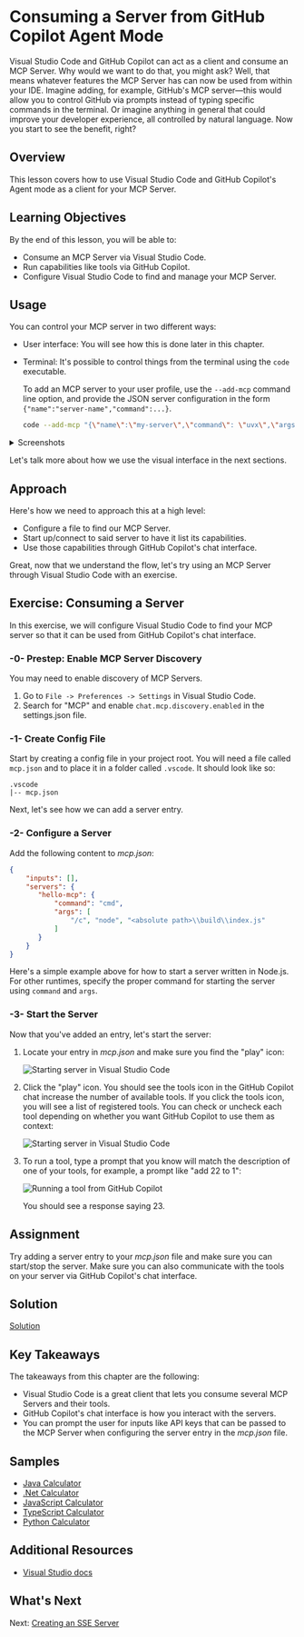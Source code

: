 # Consuming a Server from GitHub Copilot Agent Mode

Visual Studio Code and GitHub Copilot can act as a client and consume an MCP Server. Why would we want to do that, you might ask? Well, that means whatever features the MCP Server has can now be used from within your IDE. Imagine adding, for example, GitHub's MCP server—this would allow you to control GitHub via prompts instead of typing specific commands in the terminal. Or imagine anything in general that could improve your developer experience, all controlled by natural language. Now you start to see the benefit, right?

## Overview

This lesson covers how to use Visual Studio Code and GitHub Copilot's Agent mode as a client for your MCP Server.

## Learning Objectives

By the end of this lesson, you will be able to:

- Consume an MCP Server via Visual Studio Code.
- Run capabilities like tools via GitHub Copilot.
- Configure Visual Studio Code to find and manage your MCP Server.

## Usage

You can control your MCP server in two different ways:

- User interface: You will see how this is done later in this chapter.
- Terminal: It's possible to control things from the terminal using the `code` executable.

  To add an MCP server to your user profile, use the `--add-mcp` command line option, and provide the JSON server configuration in the form `{"name":"server-name","command":...}`.

  ```sh
  code --add-mcp "{\"name\":\"my-server\",\"command\": \"uvx\",\"args\": [\"mcp-server-fetch\"]}"
  ```

<details>
<summary>Screenshots</summary>

![Guided MCP server configuration in Visual Studio Code](../images/03-GettingStarted/chat-mode-agent.png)
![Tool selection per agent session](../images/03-GettingStarted/agent-mode-select-tools.png)
![Easily debug errors during MCP development](../images/03-GettingStarted/mcp-list-servers.png)
</details>

Let's talk more about how we use the visual interface in the next sections.

## Approach

Here's how we need to approach this at a high level:

- Configure a file to find our MCP Server.
- Start up/connect to said server to have it list its capabilities.
- Use those capabilities through GitHub Copilot's chat interface.

Great, now that we understand the flow, let's try using an MCP Server through Visual Studio Code with an exercise.

## Exercise: Consuming a Server

In this exercise, we will configure Visual Studio Code to find your MCP server so that it can be used from GitHub Copilot's chat interface.

### -0- Prestep: Enable MCP Server Discovery

You may need to enable discovery of MCP Servers.

1. Go to `File -> Preferences -> Settings` in Visual Studio Code.
2. Search for "MCP" and enable `chat.mcp.discovery.enabled` in the settings.json file.

### -1- Create Config File

Start by creating a config file in your project root. You will need a file called `mcp.json` and to place it in a folder called `.vscode`. It should look like so:

```text
.vscode
|-- mcp.json
```

Next, let's see how we can add a server entry.

### -2- Configure a Server

Add the following content to *mcp.json*:

```json
{
    "inputs": [],
    "servers": {
       "hello-mcp": {
           "command": "cmd",
           "args": [
               "/c", "node", "<absolute path>\\build\\index.js"
           ]
       }
    }
}
```

Here's a simple example above for how to start a server written in Node.js. For other runtimes, specify the proper command for starting the server using `command` and `args`.

### -3- Start the Server

Now that you've added an entry, let's start the server:

1. Locate your entry in *mcp.json* and make sure you find the "play" icon:

   ![Starting server in Visual Studio Code](./assets/vscode-start-server.png)  

2. Click the "play" icon. You should see the tools icon in the GitHub Copilot chat increase the number of available tools. If you click the tools icon, you will see a list of registered tools. You can check or uncheck each tool depending on whether you want GitHub Copilot to use them as context:

   ![Starting server in Visual Studio Code](./assets/vscode-tool.png)

3. To run a tool, type a prompt that you know will match the description of one of your tools, for example, a prompt like "add 22 to 1":

   ![Running a tool from GitHub Copilot](./assets/vscode-agent.png)

   You should see a response saying 23.

## Assignment

Try adding a server entry to your *mcp.json* file and make sure you can start/stop the server. Make sure you can also communicate with the tools on your server via GitHub Copilot's chat interface.

## Solution

[Solution](./solution/README.md)

## Key Takeaways

The takeaways from this chapter are the following:

- Visual Studio Code is a great client that lets you consume several MCP Servers and their tools.
- GitHub Copilot's chat interface is how you interact with the servers.
- You can prompt the user for inputs like API keys that can be passed to the MCP Server when configuring the server entry in the *mcp.json* file.

## Samples

- [Java Calculator](../samples/java/calculator/README.md)
- [.Net Calculator](../samples/csharp/)
- [JavaScript Calculator](../samples/javascript/README.md)
- [TypeScript Calculator](../samples/typescript/README.md)
- [Python Calculator](../samples/python/) 

## Additional Resources

- [Visual Studio docs](https://code.visualstudio.com/docs/copilot/chat/mcp-servers)

## What's Next

Next: [Creating an SSE Server](/03-GettingStarted/05-sse-server/README.md)



